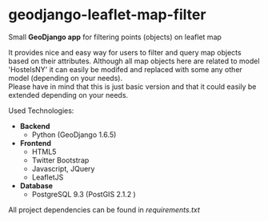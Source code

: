 geodjango-leaflet-map-filter
============================

Small <strong>GeoDjango app</strong> for filtering points (objects) on leaflet map

It provides nice and easy way for users to filter and query map objects based on their attributes.
Although all map objects here are related to model 'HostelsNY' it can easily be modifed and replaced with some any other model (depending on your needs).<br>
Please have in mind that this is just basic version and that it could easily be extended depending on your needs.

Used Technologies:
<ul>
	<li><strong>Backend</strong>
		<ul>
			<li>Python (GeoDjango 1.6.5)</li>
		</ul>
	</li>
	<li><strong>Frontend</strong>
		<ul>
			<li>HTML5</li>
			<li>Twitter Bootstrap</li>
			<li>Javascript, JQuery</li>
			<li>LeafletJS</li>
		</ul>
	</li>
	<li><strong>Database</strong>
		<ul><li>PostgreSQL 9.3 (PostGIS 2.1.2 )</li></ul>
	</li>
</ul>
				    
All project dependencies can be found in <em>requirements.txt</em>
